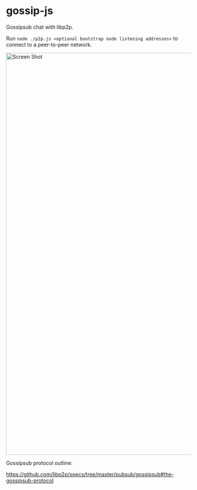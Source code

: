 # gossip-js

Gossipsub chat with libp2p.

Run `node ./p2p.js <optional bootstrap node listening addresses>` to connect to a peer-to-peer network.

<img width="1097" alt="Screen Shot" src="https://user-images.githubusercontent.com/25379378/74077598-e3630300-49d5-11ea-9ea6-a637d7f7ba35.png">

Gossipsub protocol outline:

https://github.com/libp2p/specs/tree/master/pubsub/gossipsub#the-gossipsub-protocol

